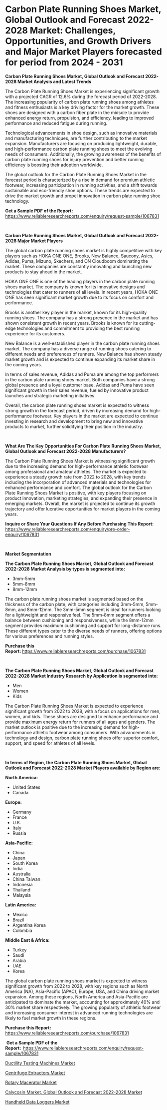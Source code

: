 <p><h1>Carbon Plate Running Shoes Market, Global Outlook and Forecast 2022-2028 Market: Challenges, Opportunities, and Growth Drivers and Major Market Players forecasted for period from 2024 - 2031</h1></p><p><strong>Carbon Plate Running Shoes Market, Global Outlook and Forecast 2022-2028 Market Analysis and Latest Trends</strong></p>
<p><p>The Carbon Plate Running Shoes Market is experiencing significant growth with a projected CAGR of 12.6% during the forecast period of 2022-2028. The increasing popularity of carbon plate running shoes among athletes and fitness enthusiasts is a key driving factor for the market growth. These shoes are designed with a carbon fiber plate in the midsole to provide enhanced energy return, propulsion, and efficiency, leading to improved performance and reduced fatigue during running.</p><p>Technological advancements in shoe design, such as innovative materials and manufacturing techniques, are further contributing to the market expansion. Manufacturers are focusing on producing lightweight, durable, and high-performance carbon plate running shoes to meet the evolving needs of consumers. Additionally, the growing awareness of the benefits of carbon plate running shoes for injury prevention and better running efficiency is boosting their adoption worldwide.</p><p>The global outlook for the Carbon Plate Running Shoes Market in the forecast period is characterized by a rise in demand for premium athletic footwear, increasing participation in running activities, and a shift towards sustainable and eco-friendly shoe options. These trends are expected to drive the market growth and propel innovation in carbon plate running shoe technology.</p></p>
<p><strong>Get a Sample PDF of the Report:&nbsp;</strong> <a href="https://www.reliableresearchreports.com/enquiry/request-sample/1067831">https://www.reliableresearchreports.com/enquiry/request-sample/1067831</a></p>
<p>&nbsp;</p>
<p><strong>Carbon Plate Running Shoes Market, Global Outlook and Forecast 2022-2028 Major Market Players</strong></p>
<p><p>The global carbon plate running shoes market is highly competitive with key players such as HOKA ONE ONE, Brooks, New Balance, Saucony, Asics, Adidas, Puma, Mizuno, Skechers, and ON Cloudboom dominating the market. These companies are constantly innovating and launching new products to stay ahead in the market.</p><p>HOKA ONE ONE is one of the leading players in the carbon plate running shoes market. The company is known for its innovative designs and technologies that cater to runners of all levels. In recent years, HOKA ONE ONE has seen significant market growth due to its focus on comfort and performance.</p><p>Brooks is another key player in the market, known for its high-quality running shoes. The company has a strong presence in the market and has shown consistent growth in recent years. Brooks is known for its cutting-edge technologies and commitment to providing the best running experience for its customers.</p><p>New Balance is a well-established player in the carbon plate running shoes market. The company has a diverse range of running shoes catering to different needs and preferences of runners. New Balance has shown steady market growth and is expected to continue expanding its market share in the coming years.</p><p>In terms of sales revenue, Adidas and Puma are among the top performers in the carbon plate running shoes market. Both companies have a strong global presence and a loyal customer base. Adidas and Puma have seen significant growth in their sales revenue, fueled by innovative product launches and strategic marketing initiatives.</p><p>Overall, the carbon plate running shoes market is expected to witness strong growth in the forecast period, driven by increasing demand for high-performance footwear. Key players in the market are expected to continue investing in research and development to bring new and innovative products to market, further solidifying their position in the industry.</p></p>
<p>&nbsp;</p>
<p><strong>What Are The Key Opportunities For Carbon Plate Running Shoes Market, Global Outlook and Forecast 2022-2028 Manufacturers?</strong></p>
<p><p>The Carbon Plate Running Shoes Market is witnessing significant growth due to the increasing demand for high-performance athletic footwear among professional and amateur athletes. The market is expected to experience a steady growth rate from 2022 to 2028, with key trends including the incorporation of advanced materials and technologies for enhanced performance and comfort. The global outlook for the Carbon Plate Running Shoes Market is positive, with key players focusing on product innovation, marketing strategies, and expanding their presence in emerging markets. Overall, the market is projected to continue its growth trajectory and offer lucrative opportunities for market players in the coming years.</p></p>
<p><strong>Inquire or Share Your Questions If Any Before Purchasing This Report:</strong> <a href="https://www.reliableresearchreports.com/enquiry/pre-order-enquiry/1067831">https://www.reliableresearchreports.com/enquiry/pre-order-enquiry/1067831</a></p>
<p>&nbsp;</p>
<p><strong>Market Segmentation</strong></p>
<p><strong>The Carbon Plate Running Shoes Market, Global Outlook and Forecast 2022-2028 Market Analysis by types is segmented into:</strong></p>
<p><ul><li>3mm-5mm</li><li>5mm-8mm</li><li>8mm-12mm</li></ul></p>
<p><p>The carbon plate running shoes market is segmented based on the thickness of the carbon plate, with categories including 3mm-5mm, 5mm-8mm, and 8mm-12mm. The 3mm-5mm segment is ideal for runners looking for a lightweight and responsive feel. The 5mm-8mm segment offers a balance between cushioning and responsiveness, while the 8mm-12mm segment provides maximum cushioning and support for long-distance runs. These different types cater to the diverse needs of runners, offering options for various preferences and running styles.</p></p>
<p><strong>Purchase this Report:&nbsp;</strong><a href="https://www.reliableresearchreports.com/purchase/1067831">https://www.reliableresearchreports.com/purchase/1067831</a></p>
<p>&nbsp;</p>
<p><strong>The Carbon Plate Running Shoes Market, Global Outlook and Forecast 2022-2028 Market Industry Research by Application is segmented into:</strong></p>
<p><ul><li>Men</li><li>Women</li><li>Kids</li></ul></p>
<p><p>The Carbon Plate Running Shoes Market is expected to experience significant growth from 2022 to 2028, with a focus on applications for men, women, and kids. These shoes are designed to enhance performance and provide maximum energy return for runners of all ages and genders. The market outlook is positive due to the increasing demand for high-performance athletic footwear among consumers. With advancements in technology and design, carbon plate running shoes offer superior comfort, support, and speed for athletes of all levels.</p></p>
<p>&nbsp;</p>
<p><strong>In terms of Region, the Carbon Plate Running Shoes Market, Global Outlook and Forecast 2022-2028 Market Players available by Region are:</strong></p>
<p>
    <p> <strong> North America: </strong>
        <ul>
            <li>United States</li>
            <li>Canada</li>
        </ul>
        </p> 
    <p> <strong> Europe: </strong>
        <ul>
            <li>Germany</li>
            <li>France</li>
            <li>U.K.</li>
            <li>Italy</li>
            <li>Russia</li>
        </ul>
        </p> 
    <p> <strong> Asia-Pacific: </strong>
        <ul>
            <li>China</li>
            <li>Japan</li>
            <li>South Korea</li>
            <li>India</li>
            <li>Australia</li>
            <li>China Taiwan</li>
            <li>Indonesia</li>
            <li>Thailand</li>
            <li>Malaysia</li>
        </ul>
        </p> 
    <p> <strong> Latin America: </strong>
        <ul>
            <li>Mexico</li>
            <li>Brazil</li>
            <li>Argentina Korea</li>
            <li>Colombia</li>
        </ul>
        </p> 
    <p> <strong> Middle East & Africa: </strong>
        <ul>
            <li>Turkey</li>
            <li>Saudi</li>
            <li>Arabia</li>
            <li>UAE</li>
            <li>Korea</li>
        </ul>
    </p>
    </p>
<p><p>The global carbon plate running shoes market is expected to witness significant growth from 2022 to 2028, with key regions such as North America (NA), Asia-Pacific (APAC), Europe, USA, and China driving market expansion. Among these regions, North America and Asia-Pacific are anticipated to dominate the market, accounting for approximately 40% and 30% market share respectively. The growing popularity of athletic footwear and increasing consumer interest in advanced running technologies are likely to fuel market growth in these regions.</p></p>
<p><strong>Purchase this Report: </strong><a href="https://www.reliableresearchreports.com/purchase/1067831">https://www.reliableresearchreports.com/purchase/1067831</a></p>
<p>&nbsp;<strong>Get a Sample PDF of the Report:&nbsp;&nbsp;</strong><a href="https://www.reliableresearchreports.com/enquiry/request-sample/1067831">https://www.reliableresearchreports.com/enquiry/request-sample/1067831</a></p>
<p><strong></strong></p>
<p><p><a href="https://medium.com/p/afcd22d802c4/edit">Ductility Testing Machines Market</a></p><p><a href="https://medium.com/p/45567811dfc9/edit">Centrifuge Extractors Market</a></p><p><a href="https://medium.com/p/a96ddbbb83c1/edit">Rotary Macerator Market</a></p><p><a href="https://github.com/peachesmcdowel1/Market-Research-Report-List-1/blob/main/calycosin-market-global-outlook-and-forecast-2022-2028-market.md">Calycosin Market, Global Outlook and Forecast 2022-2028 Market</a></p><p><a href="https://medium.com/@joshuabaker550/handheld-data-loggers-market-size-market-outlook-and-market-forecast-2024-to-2031-5f42473c2ff5">Handheld Data Loggers Market</a></p></p>